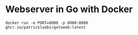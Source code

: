 # Webserver in Go with Docker

`docker run -e PORT=8080 -p 8080:8080 ghcr.io/patricklaabs/gotoweb:latest`
